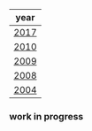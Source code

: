 |year|
|-|
|[2017](./2017/)|
|[2010](./2010/)|
|[2009](./2009/)|
|[2008](./2008/)|
|[2004](./2004/)|

### work in progress
